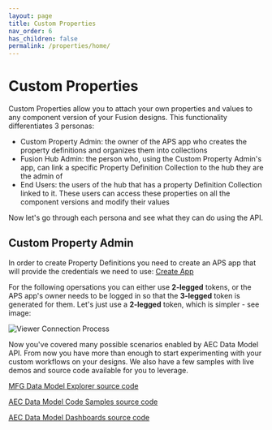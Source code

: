 ```yaml
---
layout: page
title: Custom Properties
nav_order: 6
has_children: false
permalink: /properties/home/
---
```


# Custom Properties

Custom Properties allow you to attach your own properties and values to any component version of your Fusion designs. This functionality differentiates 3 personas: 
- Custom Property Admin: the owner of the APS app who creates the property definitions and organizes them into collections
- Fusion Hub Admin: the person who, using the Custom Property Admin's app, can link a specific Property Definition Collection to the hub they are the admin of
- End Users: the users of the hub that has a property Definition Collection linked to it. These users can access these properties on all the component versions and modify their values

Now let's go through each persona and see what they can do using the API.

## Custom Property Admin

In order to create Property Definitions you need to create an APS app that will provide the credentials we need to use: [Create App](https://aps.autodesk.com/en/docs/oauth/v2/tutorials/create-app/) 

For the following opersations you can either use **2-legged** tokens, or the APS app's owner needs to be logged in so that the **3-legged** token is generated for them. Let's just use a **2-legged** token, which is simpler - see image:

![Viewer Connection Process](/mfgdm-api-tutorial/assets/images/2lo.png)





Now you've covered many possible scenarios enabled by AEC Data Model API.
From now you have more than enough to start experimenting with your custom workflows on your designs.
We also have a few samples with live demos and source code available for you to leverage.

[MFG Data Model Explorer source code](https://github.com/autodesk-platform-services/aps-aecdatamodel-explorer)

[AEC Data Model Code Samples source code](https://github.com/autodesk-platform-services/aps-aecdatamodel-samples)

[AEC Data Model Dashboards source code](https://github.com/autodesk-platform-services/aps-aecdatamodel-dashboards)
